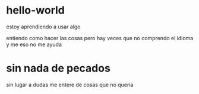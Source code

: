 # hello-world
estoy aprendiendo a usar algo

entiendo como hacer las cosas pero hay veces que no comprendo el idioma y me  eso no me ayuda

<h1>sin nada de pecados</h2>

<p>sin lugar a dudas me entere de cosas que no queria</p>


